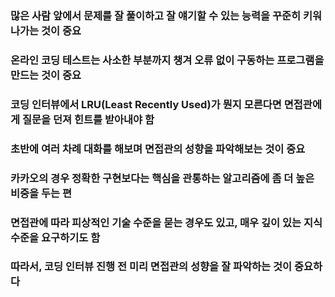 ### 많은 사람 앞에서 문제를 잘 풀이하고 잘 얘기할 수 있는 능력을 꾸준히 키워나가는 것이 중요
### 온라인 코딩 테스트는 사소한 부분까지 챙겨 오류 없이 구동하는 프로그램을 만드는 것이 중요
### 코딩 인터뷰에서 LRU(Least Recently Used)가 뭔지 모른다면 면접관에게 질문을 던져 힌트를 받아내야 함
### 초반에 여러 차례 대화를 해보며 면접관의 성향을 파악해보는 것이 중요
### 카카오의 경우 정확한 구현보다는 핵심을 관통하는 알고리즘에 좀 더 높은 비중을 두는 편
### 면접관에 따라 피상적인 기술 수준을 묻는 경우도 있고, 매우 깊이 있는 지식수준을 요구하기도 함
### 따라서, 코딩 인터뷰 진행 전 미리 면접관의 성향을 잘 파악하는 것이 중요하다
